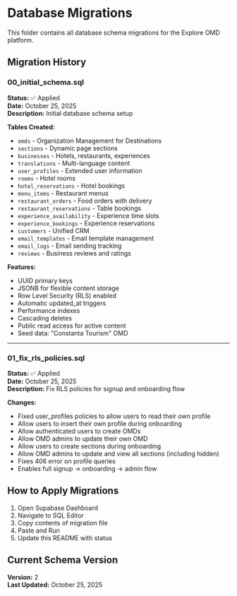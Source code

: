 # Database Migrations

This folder contains all database schema migrations for the Explore OMD platform.

## Migration History

### 00_initial_schema.sql
**Status:** ✅ Applied  
**Date:** October 25, 2025  
**Description:** Initial database schema setup

**Tables Created:**
- `omds` - Organization Management for Destinations
- `sections` - Dynamic page sections
- `businesses` - Hotels, restaurants, experiences
- `translations` - Multi-language content
- `user_profiles` - Extended user information
- `rooms` - Hotel rooms
- `hotel_reservations` - Hotel bookings
- `menu_items` - Restaurant menus
- `restaurant_orders` - Food orders with delivery
- `restaurant_reservations` - Table bookings
- `experience_availability` - Experience time slots
- `experience_bookings` - Experience reservations
- `customers` - Unified CRM
- `email_templates` - Email template management
- `email_logs` - Email sending tracking
- `reviews` - Business reviews and ratings

**Features:**
- UUID primary keys
- JSONB for flexible content storage
- Row Level Security (RLS) enabled
- Automatic updated_at triggers
- Performance indexes
- Cascading deletes
- Public read access for active content
- Seed data: "Constanta Tourism" OMD

---

### 01_fix_rls_policies.sql
**Status:** ✅ Applied  
**Date:** October 25, 2025  
**Description:** Fix RLS policies for signup and onboarding flow

**Changes:**
- Fixed user_profiles policies to allow users to read their own profile
- Allow users to insert their own profile during onboarding
- Allow authenticated users to create OMDs
- Allow OMD admins to update their own OMD
- Allow users to create sections during onboarding
- Allow OMD admins to update and view all sections (including hidden)
- Fixes 406 error on profile queries
- Enables full signup → onboarding → admin flow

## How to Apply Migrations

1. Open Supabase Dashboard
2. Navigate to SQL Editor
3. Copy contents of migration file
4. Paste and Run
5. Update this README with status

## Current Schema Version
**Version:** 2  
**Last Updated:** October 25, 2025

